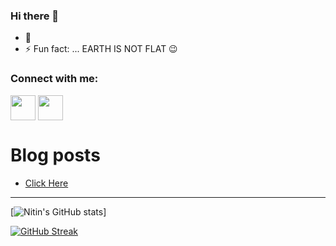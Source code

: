 ### Hi there 👋
- 🌱
- ⚡ Fun fact: ... EARTH IS NOT FLAT :wink:
<!--
**imnitin28/imnitin28** is a ✨ _special_ ✨ repository because its `README.md` (this file) appears on your GitHub profile.

Here are some ideas to get you started:

- 🔭 I’m currently working on ...
- 🌱 I’m currently learning ...
- 👯 I’m looking to collaborate on ...
- 🤔 I’m looking for help with ...
- 💬 Ask me about ...
- 📫 How to reach me: ...
- 😄 Pronouns: ...

-->

<h3 align="left">Connect with me:</h3>
<p align="left">
<a href="https://instagram.com/minitin28" target="blank"><img align="center" src="https://cdn4.iconfinder.com/data/icons/picons-social/57/38-instagram-3-256.png" alt="" height="40" width="40" /></a>
<a href="http://linkedin.com/in/imnitin28" target="blank"><img align="center" src="https://cdn4.iconfinder.com/data/icons/flat-brand-logo-2/512/linkedin-256.png" alt="" height="40" width="40" /></a>
</p>

# Blog posts
<!-- BLOG-POST-LIST:START -->
- [Click Here](https://blog.knoldus.com/author/minitin28/)

<!-- BLOG-POST-LIST:END -->

---

[![Nitin's GitHub stats](https://github-readme-stats.vercel.app/api?username=imnitin28&show_icons=true&theme=radical)]

[![GitHub Streak](https://github-readme-streak-stats.herokuapp.com/?user=imnitin28&theme=dark)](https://git.io/streak-stats)

